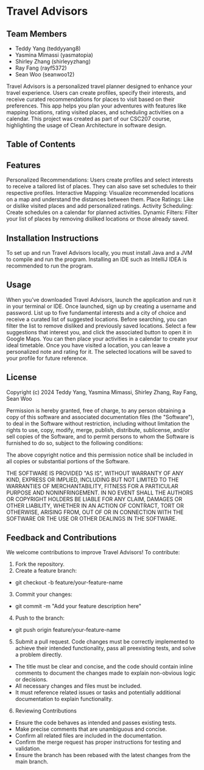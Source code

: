 # Travel Advisors

## Team Members

- Teddy Yang (teddyyang8)
- Yasmina Mimassi (yasmatopia)
- Shirley Zhang (shirleyyzhang)
- Ray Fang (rayf5372)
- Sean Woo (seanwoo12)

Travel Advisors is a personalized travel planner designed to enhance your travel experience. Users can create profiles, specify their interests, and receive curated recommendations for places to visit based on their preferences. This app helps you plan your adventures with features like mapping locations, rating visited places, and scheduling activities on a calendar. This project was created as part of our CSC207 course, highlighting the usage of Clean Architecture in software design. 

## Table of Contents

## Features

Personalized Recommendations:
Users create profiles and select interests to receive a tailored list of places. They can also save set schedules to their respective profiles. 
Interactive Mapping:
Visualize recommended locations on a map and understand the distances between them.
Place Ratings:
Like or dislike visited places and add personalized ratings.
Activity Scheduling:
Create schedules on a calendar for planned activities.
Dynamic Filters:
Filter your list of places by removing disliked locations or those already saved.

## Installation Instructions
To set up and run Travel Advisors locally, you must install Java and a JVM to compile and run the program. Installing an IDE such as IntelliJ IDEA is recommended to run the program. 

## Usage

When you’ve downloaded Travel Advisors, launch the application and run it in your terminal or IDE. Once launched, sign up by creating a username and password. List up to five fundamental interests and a city of choice and receive a curated list of suggested locations. Before searching, you can filter the list to remove disliked and previously saved locations. Select a few suggestions that interest you, and click the associated button to open it in Google Maps. You can then place your activities in a calendar to create your ideal timetable. Once you have visited a location, you can leave a personalized note and rating for it. The selected locations will be saved to your profile for future reference. 

## License

Copyright (c) 2024 Teddy Yang, Yasmina Mimassi, Shirley Zhang, Ray Fang, Sean Woo

Permission is hereby granted, free of charge, to any person obtaining a copy of this software and associated documentation files (the "Software"), to deal in the Software without restriction, including without limitation the rights to use, copy, modify, merge, publish, distribute, sublicense, and/or sell copies of the Software, and to permit persons to whom the Software is furnished to do so, subject to the following conditions:

The above copyright notice and this permission notice shall be included in all copies or substantial portions of the Software.

THE SOFTWARE IS PROVIDED "AS IS", WITHOUT WARRANTY OF ANY KIND, EXPRESS OR IMPLIED, INCLUDING BUT NOT LIMITED TO THE WARRANTIES OF MERCHANTABILITY, FITNESS FOR A PARTICULAR PURPOSE AND NONINFRINGEMENT. IN NO EVENT SHALL THE AUTHORS OR COPYRIGHT HOLDERS BE LIABLE FOR ANY CLAIM, DAMAGES OR OTHER LIABILITY, WHETHER IN AN ACTION OF CONTRACT, TORT OR OTHERWISE, ARISING FROM, OUT OF OR IN CONNECTION WITH THE SOFTWARE OR THE USE OR OTHER DEALINGS IN THE SOFTWARE.

## Feedback and Contributions

We welcome contributions to improve Travel Advisors! To contribute:
1. Fork the repository.
2. Create a feature branch:
- git checkout -b feature/your-feature-name
3. Commit your changes:
- git commit -m "Add your feature description here"
4. Push to the branch:
- git push origin feature/your-feature-name
5. Submit a pull request.
Code changes must be correctly implemented to achieve their intended functionality, pass all preexisting tests, and solve a problem directly. 
- The title must be clear and concise, and the code should contain inline comments to document the changes made to explain non-obvious logic or decisions.
- All necessary changes and files must be included.
- It must reference related issues or tasks and potentially additional documentation to explain functionality.
6. Reviewing Contributions
- Ensure the code behaves as intended and passes existing tests.
- Make precise comments that are unambiguous and concise.
- Confirm all related files are included in the documentation.
- Confirm the merge request has proper instructions for testing and validation.
- Ensure the branch has been rebased with the latest changes from the main branch.
